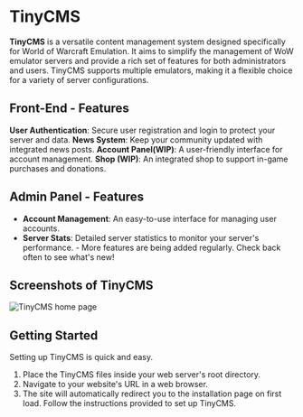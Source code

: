 # TinyCMS
**TinyCMS** is a versatile content management system designed specifically for World of Warcraft Emulation. It aims to simplify the management of WoW emulator servers and provide a rich set of features for both administrators and users. TinyCMS supports multiple emulators, making it a flexible choice for a variety of server configurations.

## Front-End - Features

**User Authentication**: Secure user registration and login to protect your server and data. 
**News System**: Keep your community updated with integrated news posts. 
**Account Panel(WIP)**: A user-friendly interface for account management. 
**Shop (WIP)**: An integrated shop to support in-game purchases and donations.

## Admin Panel  - Features
-  **Account Management**: An easy-to-use interface for managing user accounts.
-   **Server Stats**: Detailed server statistics to monitor your server's performance. - More features are being added regularly. Check back often to see what's new!

## Screenshots of TinyCMS
![TinyCMS home page](https://i.ibb.co/BKX2LCw/Web-capture-21-5-2023-193641-127-0-0-1.jpg)

## Getting Started
Setting up TinyCMS is quick and easy. 

1. Place the TinyCMS files inside your web server's root directory. 
2. Navigate to your website's URL in a web browser. 
33. The site will automatically redirect you to the installation page on first load. Follow the instructions provided to set up TinyCMS.